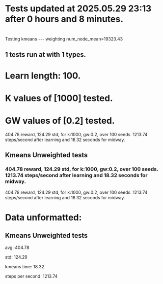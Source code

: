 # Tests updated at 2025.05.29 23:13 after 0 hours and 8 minutes.
# 
Testing kmeans --- weighting
num_node_mean=19323.43

## 1 tests run at with 1 types.
# Learn length: 100.
# K values of [1000] tested.
# GW values of [0.2] tested.

404.78 reward, 124.29 std, for k:1000, gw:0.2, over 100 seeds.  1213.74 steps/second after learning and 18.32 seconds for midway.


## Kmeans Unweighted tests
### 404.78 reward, 124.29 std, for k:1000, gw:0.2, over 100 seeds.  1213.74 steps/second after learning and 18.32 seconds for midway.

404.78 reward, 124.29 std, for k:1000, gw:0.2, over 100 seeds.  1213.74 steps/second after learning and 18.32 seconds for midway.


# Data unformatted:



## Kmeans Unweighted tests
avg:
404.78

std:
124.29

kmeans time:
18.32

steps per second:
1213.74
